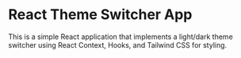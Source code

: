 # React Theme Switcher App

This is a simple React application that implements a light/dark theme switcher using React Context, Hooks, and Tailwind CSS for styling. 